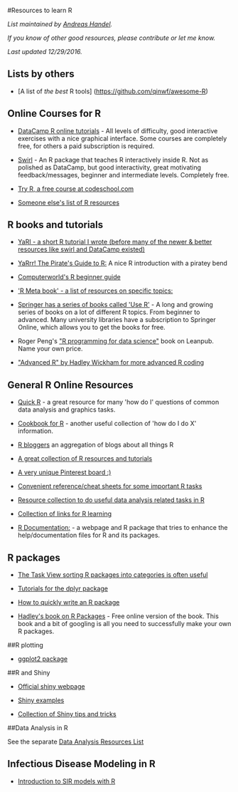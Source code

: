 #Resources to learn R

*List maintained by [Andreas Handel](http://handelgroup.uga.edu/).*

*If you know of other good resources, please contribute or let me know.*

*Last updated 12/29/2016.*


## Lists by others

* [A list of _the best_ R tools] (https://github.com/qinwf/awesome-R)


## Online Courses for R

*  [DataCamp R online tutorials](https://www.datacamp.com/) - All levels of difficulty, good interactive exercises with a nice graphical interface. Some courses are completely free, for others a paid subscription is required. 

* [Swirl](http://swirlstats.com/) - An R package that teaches R interactively inside R. Not as polished as DataCamp, but good interactivity, great motivating feedback/messages, beginner and intermediate levels. Completely free.

* [Try R, a free course at codeschool.com](https://www.codeschool.com/courses/try-r)

* [Someone else's list of R resources](http://www.r-bloggers.com/moocs-and-courses-to-learn-r/)
 

## R books and tutorials

* [YaRI - a short R tutorial I wrote (before many of the newer & better resources like swirl and DataCamp existed)](http://handelgroup.uga.edu/resources_teaching/)

* [YaRrr! The Pirate's Guide to R:](http://nathanieldphillips.com/thepiratesguidetor/) A nice R introduction with a piratey bend

* [Computerworld's R beginner guide](http://www.computerworld.com/s/article/9239625/Beginner\_s\_guide\_to\_R\_Introduction) 

* ['R Meta book' - a list of resources on specific topics:](http://www.r-bloggers.com/an-r-meta-book/)

* [Springer has a series of books called 'Use R'](http://www.springer.com/series/6991) - A long and growing series of books on a lot of different R topics. From beginner to advanced. Many university libraries have a subscription to Springer Online, which allows you to get the books for free.

* Roger Peng's ["R programming for data science"](https://leanpub.com/rprogramming) book on Leanpub. Name your own price.	
	
* ["Advanced R" by Hadley Wickham for more advanced R coding](http://adv-r.had.co.nz/)


## General R Online Resources

* [Quick R](http://www.statmethods.net/) - a great resource for many 'how do I' questions of common data analysis and graphics tasks. 

* [Cookbook for R](http://www.cookbook-r.com/) - another useful collection of 'how do I do X' information.

-   [R bloggers](r-bloggers.com) an aggregation of blogs about all things R

-   [A great collection of R resources and tutorials](http://www.ats.ucla.edu/stat/r/)

-   [A very unique Pinterest board :) ](http://www.pinterest.com/zellner/fun-projects-for-r/)


-   [Convenient reference/cheat sheets for some important R tasks](https://www.rstudio.com/resources/cheatsheets/)

-   [Resource collection to do useful data analysis related tasks in R](http://rddj.info/)

-   [Collection of links for R learning](http://blog.revolutionanalytics.com/2015/10/learning-r-oct-2015.html)

- [R Documentation:](https://www.rdocumentation.org/) - a webpage and R package that tries to enhance the help/documentation files for R and its packages.



## R packages

* [The Task View sorting R packages into categories is often useful](http://cran.r-project.org/web/views/)

-   [Tutorials for the dplyr package](http://rpubs.com/justmarkham/)

-   [How to quickly write an R package](http://hilaryparker.com/2014/04/29/writing-an-r-package-from-scratch/)

-   [Hadley's book on R Packages](http://r-pkgs.had.co.nz/) - Free online version of the book. This book and a bit of googling is all you need to successfully make your own R packages. 

	
##R plotting

-   [ggplot2 package](http://ggplot2.org/)


##R and Shiny

-   [Official shiny webpage](http://shiny.rstudio.com/)

-   [Shiny examples](http://www.showmeshiny.com/)

-   [Collection of Shiny tips and tricks](https://github.com/daattali/advanced-shiny)


##Data Analysis in R

See the separate [Data Analysis Resources List](https://github.com/ahgroup/research-and-teaching-resource-lists/blob/master/Dataanalysis_Resources.md)


## Infectious Disease Modeling in R

-   [Introduction to SIR models with R](http://sherrytowers.com/2012/12/11/simple-epidemic-modelling-with-an-sir-model/)

